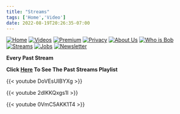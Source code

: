 ```yaml
---
title: "Streams"
tags: ['Home','Video']
date: 2022-08-19T20:26:35-07:00
---
```


[![Home](/homebutton.png#button)](/)
[![Videos](/videosbutton.png#button)](/videos)
[![Premium](/premiumbutton.png#button)](/premium)
[![Privacy](/privacybutton.png#button)](/privacy)
[![About Us](/aboutusbutton.png#button)](/aboutus)
[![Who is Bob](/whoisbobbutton.png#button)](/whoisbob)
[![Streams](/streamsbutton.png#button)](/streams)
[![Jobs](/jobsbutton.png#button)](/jobs)
[![Newsletter](/newsletterbutton.png#button)](/sign-up)




**Every Past Stream**

**Click [Here](https://www.youtube.com/playlist?list=PLBaSIbvfFde5f8qEWTY0qChvuB8UeyDwl) To See The Past Streams Playlist**


{{< youtube DoVEsUIBYXg  >}}

{{< youtube 2dlKKQxgs1I  >}}

{{< youtube 0VmC5AKK1T4  >}}

